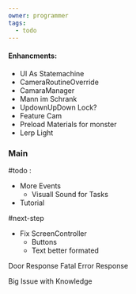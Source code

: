 ```yaml
---
owner: programmer
tags:
  - todo
---
```

#### Enhancments:
- UI As Statemachine
- CameraRoutineOverride
- CamaraManager
- Mann im Schrank
- UpdownUpDown Lock?
- Feature Cam
- Preload Materials for monster
- Lerp Light
### Main

#todo :
- More Events
	- Visuall Sound for Tasks
- Tutorial

#next-step
- Fix ScreenController
	- Buttons
	- Text better formated


Door Response
Fatal Error Response


Big Issue with Knowledge